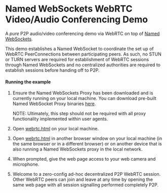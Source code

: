 Named WebSockets WebRTC Video/Audio Conferencing Demo
===

A *pure* P2P audio/video conferencing demo via WebRTC on top of [Named WebSockets](https://github.com/namedwebsockets/namedwebsockets).

This demo establishes a Named WebSocket to coordinate the set up of WebRTC PeerConnections between participating peers. As such, no STUN or TURN servers are required for establishment of WebRTC sessions through Named WebSockets and no centralized authorities are required to establish sessions before handing off to P2P.

#### Running the example

1. Ensure the Named WebSockets Proxy has been downloaded and is currently running on your local machine. You can download pre-built Named WebSocket Proxy binaries [here](https://github.com/namedwebsockets/namedwebsockets/releases).

    NOTE: Ultimately, this step should not be required with all proxy functionality implemented within user agents.

2. Open [webrtc.html](http://namedwebsockets.github.io/namedwebsockets/examples/webrtc/webrtc.html) on your local machine.

3. Open [webrtc.html](http://namedwebsockets.github.io/namedwebsockets/examples/webrtc/webrtc.html) in another browser window on your local machine (in the same browser or in a different browser) or on another device that is also running a Named WebSockets proxy in the local network.

4. When prompted, give the web page access to your web camera and microphone.

5. Welcome to a zero-config ad-hoc decentralized P2P WebRTC session. Other WebRTC peers can join and leave at any time by opening the same web page with all session signalling performed completely P2P.

